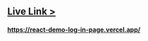## [Live Link >](https://react-demo-log-in-page.vercel.app/)

#### https://react-demo-log-in-page.vercel.app/
